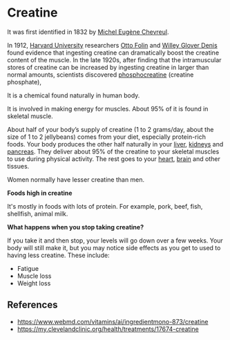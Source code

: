 # Creatine

It was first identified in 1832 by [Michel Eugène Chevreul](https://www.wikiwand.com/en/articles/Michel_Eug%C3%A8ne_Chevreul").

In 1912, [Harvard University](https://www.wikiwand.com/en/articles/Harvard_University "Harvard University") researchers [Otto Folin](https://www.wikiwand.com/en/articles/Otto_Folin "Otto Folin") and [Willey Glover Denis](https://www.wikiwand.com/en/articles/Willey_Glover_Denis "Willey Glover Denis") found evidence that ingesting creatine can dramatically boost the creatine content of the muscle.[](https://www.wikiwand.com/en/articles/Creatine#cite_note-5)[](https://www.wikiwand.com/en/articles/Creatine#cite_note-6) In the late 1920s, after finding that the intramuscular stores of creatine can be increased by ingesting creatine in larger than normal amounts, scientists discovered [phosphocreatine](https://www.wikiwand.com/en/articles/Phosphocreatine "Phosphocreatine") (creatine phosphate),

It is a chemical found naturally in human body.

It is involved in making energy for muscles. About 95% of it is found in skeletal muscle.

About half of your body’s supply of creatine (1 to 2 grams/day, about the size of 1 to 2 jellybeans) comes from your diet, especially protein-rich foods. Your body produces the other half naturally in your [liver](https://my.clevelandclinic.org/health/articles/21481-liver), [kidneys](https://my.clevelandclinic.org/health/body/21824-kidney) and [pancreas](https://my.clevelandclinic.org/health/body/21743-pancreas). They deliver about 95% of the creatine to your skeletal muscles to use during physical activity. The rest goes to your [heart](https://my.clevelandclinic.org/health/body/21704-heart), [brain](https://my.clevelandclinic.org/health/body/22638-brain) and other tissues.

Women normally have lesser creatine than men.

**Foods high in creatine**

It's mostly in foods with lots of protein. For example, pork, beef, fish, shellfish, animal milk.

**What happens when you stop taking creatine?**

If you take it and then stop, your levels will go down over a few weeks. Your body will still make it, but you may notice side effects as you get to used to having less creatine. These include:

- Fatigue
- Muscle loss
- Weight loss

## References

- https://www.webmd.com/vitamins/ai/ingredientmono-873/creatine
- https://my.clevelandclinic.org/health/treatments/17674-creatine
